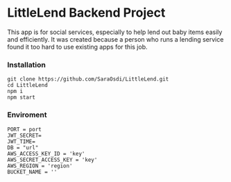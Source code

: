 # LittleLend Backend Project

This app is for social services, especially to help lend out baby items
easily and efficiently. It was created because a person who runs a
lending service found it too hard to use existing apps for this job.

### Installation

```
git clone https://github.com/SaraOsdi/LittleLend.git
cd LittleLend
npm i 
npm start 
```

### Enviroment

```
PORT = port
JWT_SECRET= 
JWT_TIME= 
DB = "url"
AWS_ACCESS_KEY_ID = 'key'
AWS_SECRET_ACCESS_KEY = 'key'
AWS_REGION = 'region'
BUCKET_NAME = ''
```
